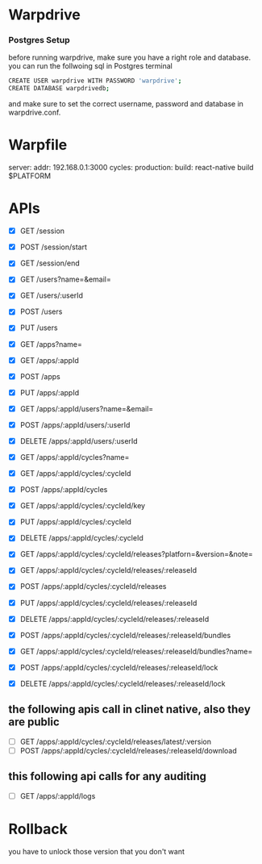 # Warpdrive

### Postgres Setup

before running warpdrive, make sure you have a right role and database. you can run the follwoing sql in Postgres terminal

```bash
CREATE USER warpdrive WITH PASSWORD 'warpdrive';
CREATE DATABASE warpdrivedb;
```

and make sure to set the correct username, password and database in warpdrive.conf.

# Warpfile

server:
  addr: 192.168.0.1:3000
cycles:
  production:
    build: react-native build $PLATFORM

# APIs

- [x] GET       /session
- [x] POST      /session/start
- [x] GET       /session/end

- [x] GET       /users?name=&email=
- [x] GET       /users/:userId
- [X] POST      /users
- [X] PUT       /users

- [x] GET       /apps?name=
- [x] GET       /apps/:appId
- [x] POST      /apps
- [X] PUT       /apps/:appId

- [x] GET       /apps/:appId/users?name=&email=
- [x] POST      /apps/:appId/users/:userId
- [x] DELETE    /apps/:appId/users/:userId

- [x] GET       /apps/:appId/cycles?name=
- [x] GET       /apps/:appId/cycles/:cycleId
- [x] POST      /apps/:appId/cycles
- [X] GET       /apps/:appId/cycles/:cycleId/key
- [X] PUT       /apps/:appId/cycles/:cycleId
- [X] DELETE    /apps/:appId/cycles/:cycleId

- [x] GET       /apps/:appId/cycles/:cycleId/releases?platforn=&version=&note=
- [x] GET       /apps/:appId/cycles/:cycleId/releases/:releaseId
- [x] POST      /apps/:appId/cycles/:cycleId/releases
- [x] PUT       /apps/:appId/cycles/:cycleId/releases/:releaseId
- [x] DELETE    /apps/:appId/cycles/:cycleId/releases/:releaseId
- [x] POST      /apps/:appId/cycles/:cycleId/releases/:releaseId/bundles
- [x] GET       /apps/:appId/cycles/:cycleId/releases/:releaseId/bundles?name=
- [x] POST      /apps/:appId/cycles/:cycleId/releases/:releaseId/lock
- [x] DELETE    /apps/:appId/cycles/:cycleId/releases/:releaseId/lock

## the following apis call in clinet native, also they are public

- [ ] GET       /apps/:appId/cycles/:cycleId/releases/latest/:version
- [ ] POST      /apps/:appId/cycles/:cycleId/releases/:releaseId/download

## this following api calls for any auditing

- [ ] GET       /apps/:appId/logs

# Rollback
you have to unlock those version that you don't want